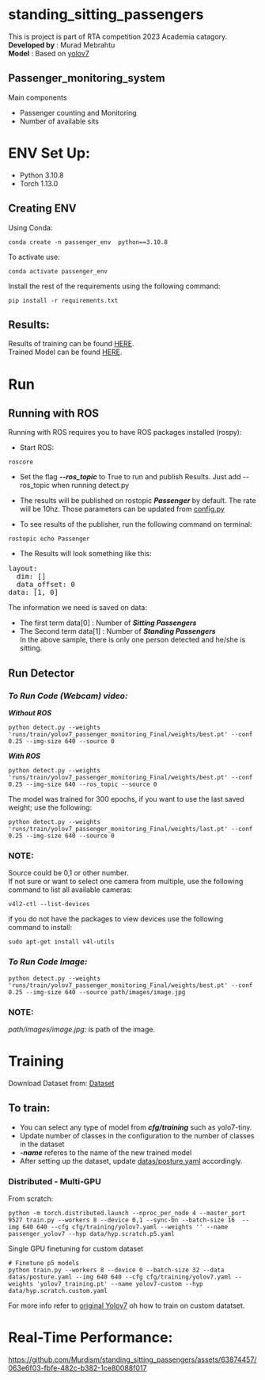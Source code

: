 # standing_sitting_passengers
This is project is part of RTA competition 2023 Academia catagory.  
**Developed by** :  Murad Mebrahtu   
**Model** :  Based on [yolov7](https://github.com/WongKinYiu/yolov7) 


## Passenger_monitoring_system
Main components
- Passenger counting and Monitoring
- Number of available sits
# ENV Set Up:
- Python 3.10.8
- Torch  1.13.0 

## Creating ENV  
Using Conda:  
```
conda create -n passenger_env  python==3.10.8
```

To activate use:  
```
conda activate passenger_env 
```

Install the rest of the requirements using the following command:
``` 
pip install -r requirements.txt 
```
## Results:
Results of training can be found [HERE](https://github.com/Murdism/standing_sitting_passengers/tree/main/runs/train/yolov7_passenger_monitoring_Final).  
Trained Model can be found [HERE](https://github.com/Murdism/standing_sitting_passengers/tree/main/runs/train/yolov7_passenger_monitoring_Final/weights).

 
# Run
## Running with ROS 
Running with ROS requires you to have ROS packages installed (rospy):
- Start ROS:
```  
roscore 
```  
- Set the flag ***--ros_topic*** to True to run and publish Results. Just add --ros_topic when running detect.py

- The results will be published on rostopic ***Passenger*** by default. The rate will be 10hz. Those parameters can be updated from [config.py](https://github.com/Murdism/standing_sitting_passengers/blob/main/config.py)
-  To see results of the publisher, run the following command on terminal:
```  
rostopic echo Passenger 
```
- The Results will look something like this: 
<pre>
layout: 
  dim: []
  data_offset: 0
data: [1, 0]
</pre>
The information we need is saved on data: 
  - The first term data[0] : Number of ***Sitting Passengers***
  - The Second term data[1] : Number of ***Standing Passengers***  
In the above sample, there is only one person detected and he/she is sitting.  
## Run Detector 
### ***To Run Code (Webcam) video:***
***Without ROS***  
```  
python detect.py --weights 'runs/train/yolov7_passenger_monitoring_Final/weights/best.pt' --conf 0.25 --img-size 640 --source 0

```
***With ROS***
```  
python detect.py --weights 'runs/train/yolov7_passenger_monitoring_Final/weights/best.pt' --conf 0.25 --img-size 640 --ros_topic --source 0

```
The model was trained for 300 epochs, if you want to use the last saved weight; use the following:
```    
python detect.py --weights 'runs/train/yolov7_passenger_monitoring_Final/weights/last.pt' --conf 0.25 --img-size 640 --source 0
```
### **NOTE:** 
Source could be 0,1 or other number.  
If not sure or want to select one camera from multiple, use the following command to list all available cameras:    
```   
v4l2-ctl --list-devices
```
if you do not have the packages to view devices use the following command to install:
``` 
sudo apt-get install v4l-utils  
```
### *To Run Code Image:*  
```   
python detect.py --weights 'runs/train/yolov7_passenger_monitoring_Final/weights/best.pt' --conf 0.25 --img-size 640 --source path/images/image.jpg
```

### **NOTE:** 
*path/images/image.jpg*:  is path of the image.

# Training
Download Dataset from:
[Dataset](https://kuacae-my.sharepoint.com/:f:/g/personal/100043387_ku_ac_ae/EuWNC6lIqbFKnhFcOijec44BSKkB2czz8lFgPPHaTcAtlQ?e=dT1Xju)

## To train:
- You can select any type of model from ***cfg/training*** such as yolo7-tiny.
- Update number of classes in the configuration to the number of classes in the dataset
- ***-name*** referes to the name of the new trained model
- After setting up the dataset, update [datas/posture.yaml](https://github.com/Murdism/standing_sitting_passengers/blob/main/datas/posture.yaml) accordingly.
### Distributed - Multi-GPU 
From scratch:
```
python -m torch.distributed.launch --nproc_per_node 4 --master_port 9527 train.py --workers 8 --device 0,1 --sync-bn --batch-size 16  --img 640 640 --cfg cfg/training/yolov7.yaml --weights '' --name passenger_yolov7 --hyp data/hyp.scratch.p5.yaml
```

Single GPU finetuning for custom dataset

``` shell
# Finetune p5 models
python train.py --workers 8 --device 0 --batch-size 32 --data datas/posture.yaml --img 640 640 --cfg cfg/training/yolov7.yaml --weights 'yolov7_training.pt' --name yolov7-custom --hyp data/hyp.scratch.custom.yaml
```
For more info refer to [original Yolov7](https://github.com/WongKinYiu/yolov7#readme) oh how to train on custom datatset.


# Real-Time Performance:

https://github.com/Murdism/standing_sitting_passengers/assets/63874457/063e6f03-fbfe-482c-b382-1ce80088f017


